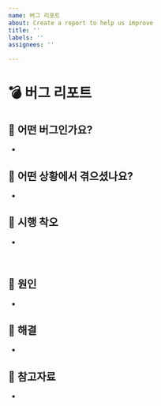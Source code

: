 ```yaml
---
name: 버그 리포트
about: Create a report to help us improve
title: ''
labels: ''
assignees: ''

---
```


# 💣 버그 리포트

##  🚨 어떤 버그인가요?
- 

## 🚓 어떤 상황에서 겪으셨나요?
- 
## 🏃 시행 착오
- 
<br>

## 🔎 원인
-
## 🎠 해결
- 

## 📑 참고자료
-
